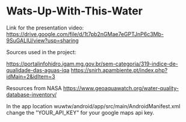 # Wats-Up-With-This-Water

Link for the presentation video: https://drive.google.com/file/d/1t7pb2nGMae7eGPTJnP6c3Mb-9SuGALlU/view?usp=sharing

Sources used in the project: 

https://portalinfohidro.igam.mg.gov.br/sem-categoria/319-indice-de-qualidade-das-aguas-iqa
https://snirh.apambiente.pt/index.php?idMain=2&idItem=3

Resources from NASA
https://www.geoaquawatch.org/water-quality-database-inventory/


In the app location wuwtw/android/app/src/main/AndroidManifest.xml change the "YOUR_API_KEY" for your google maps api key.
